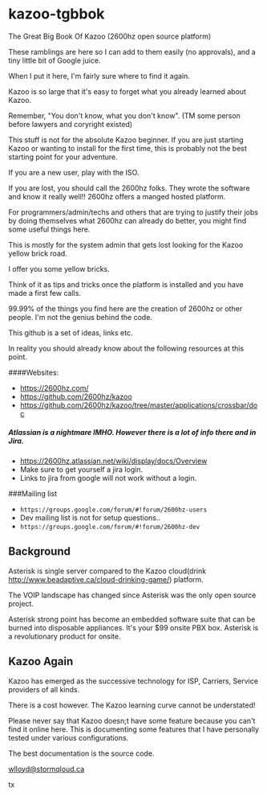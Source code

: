 kazoo-tgbbok
============

The Great Big Book Of Kazoo (2600hz open source platform)

These ramblings are here so I can add to them easily (no approvals), and a tiny little bit of Google juice. 

When I put it here, I'm fairly sure where to find it again.  

Kazoo is so large that it's easy to forget what you already learned about Kazoo.

Remember, "You don't know, what you don't know". (TM some person before lawyers and coryright existed)

This stuff is not for the absolute Kazoo beginner.  If you are just starting Kazoo or wanting to install for the first time, this is probably not the best starting point for your adventure.

If you are a new user, play with the ISO.

If you are lost, you should call the 2600hz folks.  They wrote the software and know it really well!!  2600hz offers a manged hosted platform.

For programmers/admin/techs and others that are trying to justify their jobs by doing themselves what 2600hz can already do better, you might find some useful things here.

This is mostly for the system admin that gets lost looking for the Kazoo yellow brick road.  

I offer you some yellow bricks.

Think of it as tips and tricks once the platform is installed and you have made a first few calls.

99.99% of the things you find here are the creation of 2600hz or other people.   I'm not the genius behind the code.

This github is a set of ideas, links etc.

In reality you should already know about the following resources at this point.

####Websites:
* https://2600hz.com/
* https://github.com/2600hz/kazoo
* https://github.com/2600hz/kazoo/tree/master/applications/crossbar/doc

##### Atlassian is a nightmare IMHO.  However there is a lot of info there and in Jira.
* https://2600hz.atlassian.net/wiki/display/docs/Overview
* Make sure to get yourself a jira login.
* Links to jira from google will not work without a login.

###Mailing list
* `https://groups.google.com/forum/#!forum/2600hz-users`
* Dev mailing list is not for setup questions..
* `https://groups.google.com/forum/#!forum/2600hz-dev`

## Background

Asterisk is single server compared to the Kazoo cloud(drink http://www.beadaptive.ca/cloud-drinking-game/) platform.

The VOIP landscape has changed since Asterisk was the only open source project.

Asterisk strong point has become an embedded software suite that can be burned into disposable appliances.  It's your $99 onsite PBX box.  Asterisk is a revolutionary product for onsite.

## Kazoo Again

Kazoo has emerged as the successive technology for ISP, Carriers, Service providers of all kinds.

There is a cost however.  The Kazoo learning curve cannot be understated! 

Please never say that Kazoo doesn;t have some feature because you can't find it online here.  This is documenting some features that I have personally tested under various configurations.

The best documentation is the source code.

wlloyd@stormqloud.ca

tx

